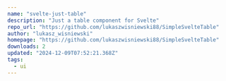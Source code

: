 ```yaml
---
name: "svelte-just-table"
description: "Just a table component for Svelte"
repo_url: "https://github.com/lukaszwisniewski88/SimpleSvelteTable"
author: "lukasz_wisniewski"
homepage: "https://github.com/lukaszwisniewski88/SimpleSvelteTable"
downloads: 2
updated: "2024-12-09T07:52:21.368Z"
tags: 
  - ui
---
```

